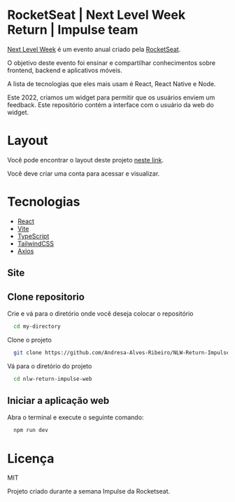 # RocketSeat | Next Level Week Return | Impulse team


[Next Level Week](https://nextlevelweek.com) é um evento anual criado pela [RocketSeat](https://www.rocketseat.com.br/sobre).

O objetivo deste evento foi ensinar e compartilhar conhecimentos sobre frontend, backend e aplicativos móveis.

A lista de tecnologias que eles mais usam é React, React Native e Node.

Este 2022, criamos um widget para permitir que os usuários enviem um feedback. Este repositório contém a interface com o usuário da web do widget.


# Layout

Você pode encontrar o layout deste projeto [neste link](https://www.figma.com/community/file/1102912516166573468).

Você deve criar uma conta para acessar e visualizar.


# Tecnologias

- [React](https://www.typescriptlang.org/docs/)
- [Vite](https://vitejs.dev/guide/)
- [TypeScript](https://www.typescriptlang.org/docs/)
- [TailwindCSS](https://tailwindcss.com/docs/installation)
- [Axios](https://axios-http.com/docs/intro)


## Site




## Clone repositorio

Crie e vá para o diretório onde você deseja colocar o repositório

```bash
  cd my-directory
```

Clone o projeto

```bash
  git clone https://github.com/Andresa-Alves-Ribeiro/NLW-Return-Impulse-web.git
```

Vá para o diretório do projeto

```bash
  cd nlw-return-impulse-web
```


## Iniciar a aplicação web

Abra o terminal e execute o seguinte comando:

```bash
  npm run dev
```

# Licença

MIT










Projeto criado durante a semana Impulse da Rocketseat.

